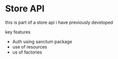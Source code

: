 <h1>Store API </h1> 
<p>this is part of a store api i have previously developed</p>
<p>key features</p>
<ul>
<li>Auth using sanctum package</li>
<li>use of  resources</li>
<li>us of factories</li>
<ul>      